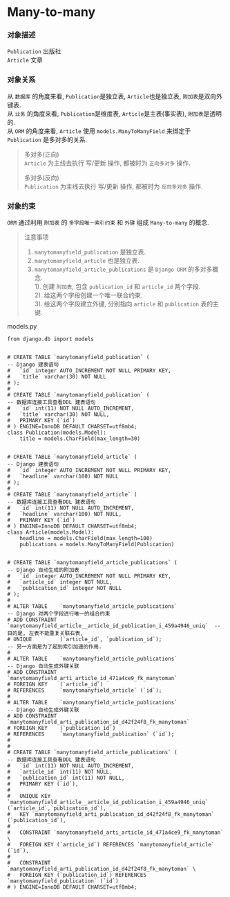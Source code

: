 # Many-to-many

### 对象描述
`Publication` 出版社  
`Article` 文章  

### 对象关系
从 `数据库` 的角度来看, `Publication`是独立表, `Article`也是独立表, `附加表`是双向外键表.  
从 `业务` 的角度来看, `Publication`是维度表, `Article`是主表(事实表), `附加表`是透明的.   
从 `ORM` 的角度来看, `Article` 使用 `models.ManyToManyField` 来绑定于 `Publication` 是多对多的关系.  

> 多对多(正向)  
> `Article` 为主线去执行 写/更新 操作, 都被时为 `正向多对多` 操作.  
>
> 多对多(反向)  
> `Publication` 为主线去执行 写/更新 操作, 都被时为 `反向多对多` 操作.


### 对象约束
`ORM` 通过利用 `附加表` 的 `多字段唯一索引约束` 和 `外键` 组成 `Many-to-many` 的概念.  

> 注意事项  
> 1. `manytomanyfield_publication` 是独立表.  
> 2. `manytomanyfield_article` 也是独立表.  
> 3. `manytomanyfield_article_publications` 是 `Django ORM` 的多对多概念.  
>    1). 创建 `附加表`, 包含 `publication_id` 和 `article_id` 两个字段.    
>    2). 给这两个字段创建一个唯一联合约束.  
>    3). 给这两个字段建立外键, 分别指向 `article` 和 `publication` 表的主键.  


models.py
```python3
from django.db import models


# CREATE TABLE `manytomanyfield_publication` (                                                       -- Django 建表语句
#   `id` integer AUTO_INCREMENT NOT NULL PRIMARY KEY,
#   `title` varchar(30) NOT NULL
# );
#
# CREATE TABLE `manytomanyfield_publication` (                                          -- 数据库连接工具查看DDL 建表语句
#   `id` int(11) NOT NULL AUTO_INCREMENT,
#   `title` varchar(30) NOT NULL,
#   PRIMARY KEY (`id`)
# ) ENGINE=InnoDB DEFAULT CHARSET=utf8mb4;
class Publication(models.Model):
    title = models.CharField(max_length=30)


# CREATE TABLE `manytomanyfield_article` (                                                           -- Django 建表语句
#   `id` integer AUTO_INCREMENT NOT NULL PRIMARY KEY,
#   `headline` varchar(100) NOT NULL
# );
#
# CREATE TABLE `manytomanyfield_article` (                                              -- 数据库连接工具查看DDL 建表语句
#   `id` int(11) NOT NULL AUTO_INCREMENT,
#   `headline` varchar(100) NOT NULL,
#   PRIMARY KEY (`id`)
# ) ENGINE=InnoDB DEFAULT CHARSET=utf8mb4;
class Article(models.Model):
    headline = models.CharField(max_length=100)
    publications = models.ManyToManyField(Publication)


# CREATE TABLE `manytomanyfield_article_publications` (                                       -- Django 自动生成的附加表
#   `id` integer AUTO_INCREMENT NOT NULL PRIMARY KEY,
#   `article_id` integer NOT NULL,
#   `publication_id` integer NOT NULL
# );
#
# ALTER TABLE    `manytomanyfield_article_publications`                             -- Django 对两个字段进行唯一的组合约束
# ADD CONSTRAINT `manytomanyfield_article__article_id_publication_i_459a4946_uniq`  -- 目的是, 左表不能重复关联右表,
# UNIQUE         (`article_id`, `publication_id`);                                  -- 另一方面是为了起到索引加速的作用.
#
# ALTER TABLE    `manytomanyfield_article_publications`                                       -- Django 自动生成外键关联
# ADD CONSTRAINT `manytomanyfield_arti_article_id_471a4ce9_fk_manytoman`
# FOREIGN KEY    (`article_id`)
# REFERENCES     `manytomanyfield_article` (`id`);
#
# ALTER TABLE    `manytomanyfield_article_publications`                                       -- Django 自动生成外键关联
# ADD CONSTRAINT `manytomanyfield_arti_publication_id_d42f24f8_fk_manytoman`
# FOREIGN KEY    (`publication_id`)
# REFERENCES     `manytomanyfield_publication` (`id`);
#
#
# CREATE TABLE `manytomanyfield_article_publications` (                                 -- 数据库连接工具查看DDL 建表语句
#   `id` int(11) NOT NULL AUTO_INCREMENT,
#   `article_id` int(11) NOT NULL,
#   `publication_id` int(11) NOT NULL,
#   PRIMARY KEY (`id`),
#
#   UNIQUE KEY `manytomanyfield_article__article_id_publication_i_459a4946_uniq` (`article_id`,`publication_id`),
#   KEY `manytomanyfield_arti_publication_id_d42f24f8_fk_manytoman` (`publication_id`),
#
#   CONSTRAINT `manytomanyfield_arti_article_id_471a4ce9_fk_manytoman` \
#   FOREIGN KEY (`article_id`) REFERENCES `manytomanyfield_article` (`id`),
#
#   CONSTRAINT `manytomanyfield_arti_publication_id_d42f24f8_fk_manytoman` \
#   FOREIGN KEY (`publication_id`) REFERENCES `manytomanyfield_publication` (`id`)
# ) ENGINE=InnoDB DEFAULT CHARSET=utf8mb4;

```
